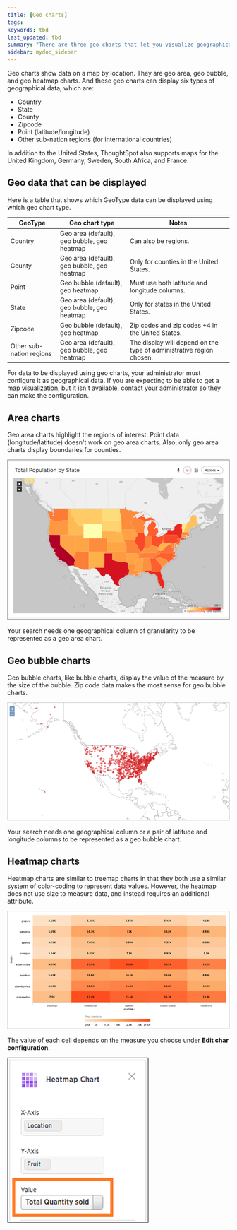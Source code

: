 ```yaml
---
title: [Geo charts]
tags:
keywords: tbd
last_updated: tbd
summary: "There are three geo charts that let you visualize geographical data in ThoughtSpot."
sidebar: mydoc_sidebar
---
```

Geo charts show data on a map by location. They are geo area, geo bubble, and geo heatmap charts. And these geo charts can display six types of geographical data, which are:

-   Country
-   State
-   County
-   Zipcode
-   Point (latitude/longitude)
-   Other sub-nation regions (for international countries)

In addition to the United States, ThoughtSpot also supports maps for the United Kingdom, Germany, Sweden, South Africa, and France.

## Geo data that can be displayed

Here is a table that shows which GeoType data can be displayed using which geo chart type.

|GeoType|Geo chart type|Notes|
|-------|--------------|-----|
|Country|Geo area (default), geo bubble, geo heatmap| Can also be regions.|
|County|Geo area (default), geo bubble, geo heatmap| Only for counties in the United States.|
|Point|Geo bubble (default), geo heatmap| Must use both latitude and longitude columns.|
|State|Geo area (default), geo bubble, geo heatmap| Only for states in the United States.|
|Zipcode|Geo bubble (default), geo heatmap| Zip codes and zip codes +4 in the United States.|
|Other sub-nation regions|Geo area (default), geo bubble, geo heatmap| The display will depend on the type of administrative region chosen.|

For data to be displayed using geo charts, your administrator must configure it as geographical data. If you are expecting to be able to get a map visualization, but it isn't available, contact your administrator so they can make the configuration.

## Area charts

Geo area charts highlight the regions of interest. Point data (longitude/latitude) doesn't work on geo area charts. Also, only geo area charts display boundaries for counties.

 ![](/pages/images/state_level_geo_area_chart.png "Geo area chart example")

Your search needs one geographical column of granularity to be represented as a geo area chart.

## Geo bubble charts

Geo bubble charts, like bubble charts, display the value of the measure by the size of the bubble. Zip code data makes the most sense for geo bubble charts.

 ![](/pages/images/geo_bubble_chart_example.png "Geo bubble chart example")

Your search needs one geographical column or a pair of latitude and longitude columns to be represented as a geo bubble chart.

## Heatmap charts

Heatmap charts are similar to treemap charts in that they both use a similar system of color-coding to represent data values. However, the heatmap does not use size to measure data, and instead requires an additional attribute.

 ![](/pages/images/new_heatmap_look.png "Heatmap chart example")

The value of each cell depends on the measure you choose under **Edit char configuration**.

 ![](/pages/images/heatmap_value.png "Heatmap value dropdown")
